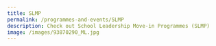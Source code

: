 ```yaml
---
title: SLMP
permalink: /programmes-and-events/SLMP
description: Check out School Leadership Move-in Programmes (SLMP)
image: /images/93870290_ML.jpg
---
```


